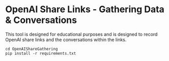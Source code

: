 # OpenAI Share Links - Gathering Data & Conversations

This tool is designed for educational purposes and is designed to record OpenAI share links and the conversations within the links.

```
cd OpenAIShareGathering
pip install -r requirements.txt
 ```

